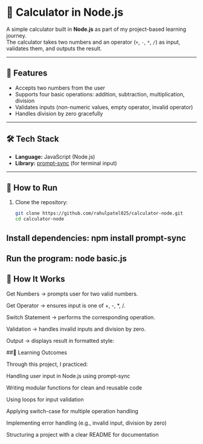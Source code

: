 # 🧮 Calculator in Node.js

A simple calculator built in **Node.js** as part of my project-based learning journey.  
The calculator takes two numbers and an operator (`+`, `-`, `*`, `/`) as input, validates them, and outputs the result.

---

## 📌 Features
- Accepts two numbers from the user  
- Supports four basic operations: addition, subtraction, multiplication, division  
- Validates inputs (non-numeric values, empty operator, invalid operator)  
- Handles division by zero gracefully  

---

## 🛠️ Tech Stack
- **Language:** JavaScript (Node.js)  
- **Library:** [prompt-sync](https://www.npmjs.com/package/prompt-sync) (for terminal input)  

---

## 🚀 How to Run
1. Clone the repository:
   ```bash
   git clone https://github.com/rahulpatel025/calculator-node.git
   cd calculator-node
  ## Install dependencies: npm install prompt-sync
  ## Run the program: node basic.js

## 📖 How It Works

Get Numbers → prompts user for two valid numbers.

Get Operator → ensures input is one of +, -, *, /.

Switch Statement → performs the corresponding operation.

Validation → handles invalid inputs and division by zero.

Output → displays result in formatted style:

##🎯 Learning Outcomes

Through this project, I practiced:

Handling user input in Node.js using prompt-sync

Writing modular functions for clean and reusable code

Using loops for input validation

Applying switch-case for multiple operation handling

Implementing error handling (e.g., invalid input, division by zero)

Structuring a project with a clear README for documentation
